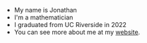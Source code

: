 + My name is Jonathan
+ I'm a mathematician
+ I graduated from UC Riverside in 2022
+ You can see more about me at my [website](https://math.jonathanalcaraz.com/).

<!---
JonathanAlcaraz/JonathanAlcaraz is a ✨ special ✨ repository because its `README.md` (this file) appears on your GitHub profile.
You can click the Preview link to take a look at your changes.
--->
